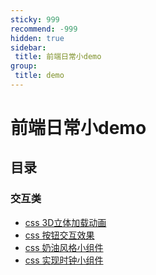```yaml
---
sticky: 999
recommend: -999
hidden: true
sidebar:
 title: 前端日常小demo
group:
 title: demo
---
```


# 前端日常小demo

## 目录

### 交互类

  * [css 3D立体加载动画](./3dcube_loading.md)
  * [css 按钮交互效果](./css-button.md)
  * [css 奶油风格小组件](./css-milk-elements.md)
  * [css 实现时钟小组件](./css-clock.md)
